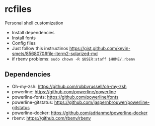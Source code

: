 # rcfiles
Personal shell customization

- Install dependencies
- Install fonts
- Config files
- Just follow this instructinos https://gist.github.com/kevin-smets/8568070#file-iterm2-solarized-md
- if rbenv problems: `sudo chown -R $USER:staff $HOME/.rbenv`

## Dependencies
- Oh-my-zsh: https://github.com/robbyrussell/oh-my-zsh
- powerline: https://github.com/powerline/powerline
- powerline-fonts: https://github.com/powerline/fonts
- powerline-gitstatus: https://github.com/jaspernbrouwer/powerline-gitstatus
- powerline-docker: https://github.com/adrianmo/powerline-docker
- rbenv: https://github.com/rbenv/rbenv
